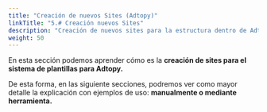```yaml
---
title: "Creación de nuevos Sites (Adtopy)"
linkTitle: "5.# Creación nuevos Sites"
description: "Creación de nuevos sites para la estructura dentro de Adtopy."
weight: 50
---
```


En esta sección podemos aprender cómo es la **creación de sites para el sistema de plantillas para Adtopy.**

De esta forma, en las siguiente secciones, podremos ver como mayor detalle la explicación con ejemplos de uso: __manualmente o mediante herramienta.__

